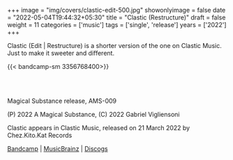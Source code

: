 +++
image = "img/covers/clastic-edit-500.jpg"
showonlyimage = false
date = "2022-05-04T19:44:32+05:30"
title = "Clastic (Restructure)"
draft = false
weight = 11
categories = ['music']
tags = ['single', 'release']
years = ['2022']
+++


<!--more-->

Clastic (Edit | Restructure) is a shorter version of the one on Clastic Music. Just to make it sweeter and different.

{{< bandcamp-sm 3356768400>}}

<br><br>

 Magical Substance release, AMS-009

(P) 2022 A Magical Substance, (C) 2022 Gabriel Vigliensoni

Clastic appears in Clastic Music, released on 21 March 2022 by Chez.Kito.Kat Records 

[Bandcamp](https://vigliensoni.bandcamp.com/album/clastic-edit) | [MusicBrainz](https://musicbrainz.org/release-group/92913934-7935-4881-a667-d282de212a6e) | [Discogs](https://www.discogs.com/release/22726970-vigliensoni-Clastic-Edit)

